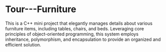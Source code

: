 # Tour---Furniture
This is a C++ mini project that elegantly manages details about various furniture items, including tables, chairs, and beds. Leveraging core principles of object-oriented programming, this system employs inheritance, polymorphism, and encapsulation to provide an organized and efficient solution.
